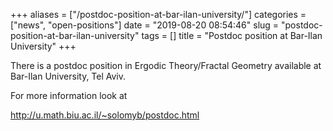 +++
aliases = ["/postdoc-position-at-bar-ilan-university/"]
categories = ["news", "open-positions"]
date = "2019-08-20 08:54:46"
slug = "postdoc-position-at-bar-ilan-university"
tags = []
title = "Postdoc position at Bar-Ilan University"
+++

There is a postdoc position in Ergodic Theory/Fractal Geometry available
at Bar-Ilan University, Tel Aviv.

For more information look at

<http://u.math.biu.ac.il/~solomyb/postdoc.html>
